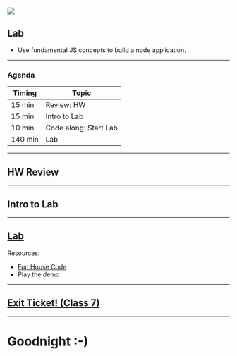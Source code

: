 # ![](https://ga-dash.s3.amazonaws.com/production/assets/logo-9f88ae6c9c3871690e33280fcf557f33.png)
## Lab

- Use fundamental JS concepts to build a node application.

---

### Agenda

| Timing | Topic |
| --- | --- |
| 15 min | Review: HW |
| 15 min | Intro to Lab |
| 10 min | Code along: Start Lab |
| 140 min | Lab |

---

## HW Review

---

## Intro to Lab

---

## [Lab](https://github.com/ga-students/JS-DC-2/tree/master/06-lab)

Resources:
- [Fun House Code](https://github.com/ga-students/JS-DC-2/blob/master/06-lab/solution/index.js)
- Play the demo

---

## [Exit Ticket! (Class 7)](http://goo.gl/forms/KzVZ9fuo2YYw5WIB3)

---

# Goodnight :-)

